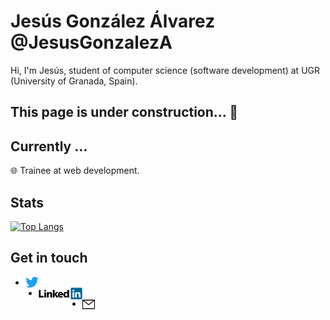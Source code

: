 # Jesús González Álvarez @JesusGonzalezA 
Hi, I'm Jesús, student of computer science (software development) at UGR (University of Granada, Spain).
 
  ## This page is under construction... :construction:
## Currently ... 
:globe_with_meridians: Trainee at web development.

<h2>Stats</h2>

[![Top Langs](https://github-readme-stats.vercel.app/api/top-langs/?username=JesusGonzalezA&layout=compact)](https://github.com/anuraghazra/github-readme-stats)

## Get in touch 
<ul>
    <li>
        <a href="https://twitter.com/JesusGonADev">
          <img align="left" alt="JesusGonzalezA | Twitter" width="21px" src="https://raw.githubusercontent.com/JesusGonzalezA/JesusGonzalezA/master/assets/twitter-logo.png" />
        </a>
    </li>
    <li>
        <a href="https://www.linkedin.com/in/jesusgonzalezalvarez">
          <img align="left" alt="JesusGonzalezA | LinkedIn" width="70px" src="https://raw.githubusercontent.com/JesusGonzalezA/JesusGonzalezA/master/assets/linkedin-logo.png" />
        </a>
    </li>
    <li>
    	<a href="mailto:jesusgranada99@gmail.com?Subject=Hola%20Jesús!">
       	 <img align="left" alt="Mail" width="20px" src="https://raw.githubusercontent.com/JesusGonzalezA/JesusGonzalezA/master/assets/mail-icon.png" />
    	</a>
    </li>
</ul>
